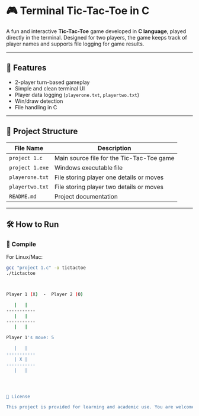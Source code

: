 # 🎮 Terminal Tic-Tac-Toe in C

A fun and interactive **Tic-Tac-Toe** game developed in **C language**, played directly in the terminal. Designed for two players, the game keeps track of player names and supports file logging for game results.

---

## 🧩 Features

- 2-player turn-based gameplay
- Simple and clean terminal UI
- Player data logging (`playerone.txt`, `playertwo.txt`)
- Win/draw detection
- File handling in C

---

## 📁 Project Structure

| File Name         | Description                                    |
|------------------|------------------------------------------------|
| `project 1.c`     | Main source file for the Tic-Tac-Toe game     |
| `project 1.exe`   | Windows executable file                        |
| `playerone.txt`   | File storing player one details or moves      |
| `playertwo.txt`   | File storing player two details or moves      |
| `README.md`       | Project documentation                         |

---

## 🛠️ How to Run

### 🧮 Compile

For Linux/Mac:

```bash
gcc "project 1.c" -o tictactoe
./tictactoe



Player 1 (X)  -  Player 2 (O)

   |   |   
-----------
   |   |   
-----------
   |   |   

Player 1's move: 5

   |   |   
-----------
   | X |   
-----------
   |   |   




📄 License

This project is provided for learning and academic use. You are welcome to contribute or use it for educational demonstrations.



